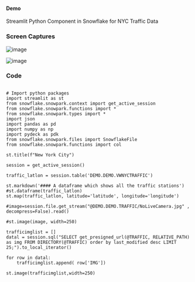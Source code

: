 #### Demo

Streamlit Python Component in Snowflake for NYC Traffic Data

### Screen Captures

![image](https://github.com/user-attachments/assets/543e5c2c-d05d-4415-a813-94e330e29bdf)


![image](https://github.com/user-attachments/assets/52af82f1-be30-4458-893b-7d6b3bdb2b4c)


### Code 

````

# Import python packages
import streamlit as st
from snowflake.snowpark.context import get_active_session
from snowflake.snowpark.functions import *
from snowflake.snowpark.types import *
import json
import pandas as pd
import numpy as np
import pydeck as pdk
from snowflake.snowpark.files import SnowflakeFile
from snowflake.snowpark.functions import col

st.title(f"New York City")

session = get_active_session()

traffic_latlon = session.table('DEMO.DEMO.VWNYCTRAFFIC')

st.markdown('#### A dataframe which shows all the traffic stations')
#st.dataframe(traffic_latlon)
st.map(traffic_latlon, latitude='latitude', longitude='longitude')

#image=session.file.get_stream("@DEMO.DEMO.TRAFFIC/NoLiveCamera.jpg" , decompress=False).read()

#st.image(image, width=250)

trafficimglist = []
datal = session.sql("SELECT get_presigned_url(@TRAFFIC, RELATIVE_PATH) as img FROM DIRECTORY(@TRAFFIC) order by last_modified desc LIMIT 25;").to_local_iterator()

for row in datal:
    trafficimglist.append( row['IMG'])

st.image(trafficimglist,width=250)



````
